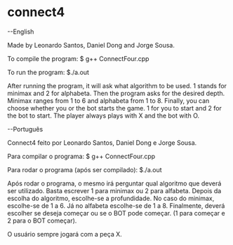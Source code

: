 # connect4

--English

Made by Leonardo Santos, Daniel Dong and Jorge Sousa.

To compile the program:
$ g++ ConnectFour.cpp

To run the program:
$./a.out

After running the program, it will ask what algorithm to be used.
1 stands for minimax and 2 for alphabeta.
Then the program asks for the desired depth. Minimax ranges from 1 to 6 and alphabeta from 1 to 8.
Finally, you can choose whether you or the bot starts the game. 1 for you to start and 2 for the bot to start.
The player always plays with X and the bot with O.

--Português

Connect4 feito por Leonardo Santos, Daniel Dong e Jorge Sousa.

Para compilar o programa:
$ g++ ConnectFour.cpp

Para rodar o programa (após ser compilado):
$./a.out

Após rodar o programa, o mesmo irá perguntar qual algoritmo que deverá ser utilizado.
Basta escrever 1 para minimax ou 2 para alfabeta.
Depois da escolha do algoritmo, escolhe-se a profundidade. No caso do minimax, escolhe-se de 1 a 6. Já no 
alfabeta escolhe-se de 1 a 8.
Finalmente, deverá escolher se deseja começar ou se o BOT pode começar. (1 para começar e 2 para o BOT começar).

O usuário sempre jogará com a peça X.

